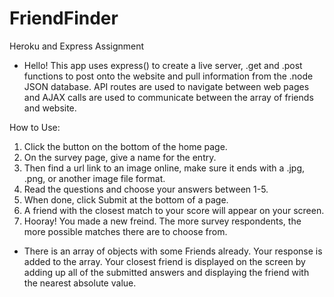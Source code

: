 # FriendFinder
Heroku and Express Assignment

* Hello! This app uses express() to create a live server, .get and .post functions to post onto the website and pull information from the .node JSON database. API routes are used to navigate between web pages and AJAX calls are used to communicate between the array of friends and website. 

How to Use:
1. Click the button on the bottom of the home page. 
2. On the survey page, give a name for the entry.
3. Then find a url link to an image online, make sure it ends with a .jpg, .png, or another image file format. 
4. Read the questions and choose your answers between 1-5.
5. When done, click Submit at the bottom of a page. 
6. A friend with the closest match to your score will appear on your screen. 
7. Hooray! You made a new freind. The more survey respondents, the more possible matches there are to choose from. 

* There is an array of objects with some Friends already. Your response is added to the array. Your closest friend is displayed on the screen by adding up all of the submitted answers and displaying the friend with the nearest absolute value. 
 